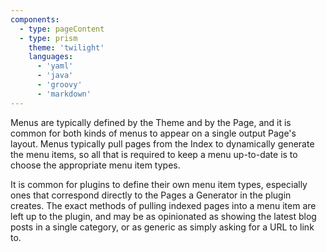 ```yaml
---
components:
  - type: pageContent
  - type: prism
    theme: 'twilight'
    languages:
      - 'yaml'
      - 'java'
      - 'groovy'
      - 'markdown'
---
```


Menus are typically defined by the Theme and by the Page, and it is common for both kinds of menus to appear on a single
output Page's layout. Menus typically pull pages from the Index to dynamically generate the menu items, so all that
is required to keep a menu up-to-date is to choose the appropriate menu item types.

It is common for plugins to define their own menu item types, especially ones that correspond directly to the Pages a
Generator in the plugin creates. The exact methods of pulling indexed pages into a menu item are left up to the plugin, 
and may be as opinionated as showing the latest blog posts in a single category, or as generic as simply asking for a 
URL to link to.  